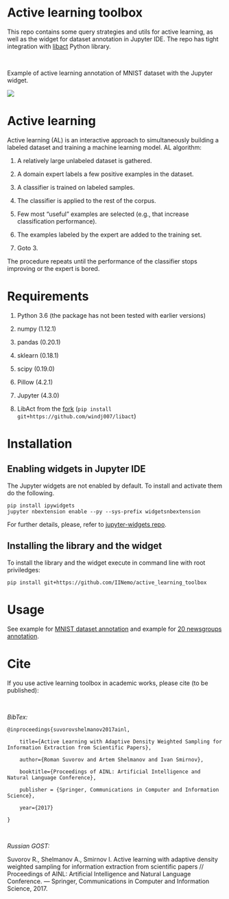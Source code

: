 Active learning toolbox
=======================

This repo contains some query strategies and utils for active learning, as well
as the widget for dataset annotation in Jupyter IDE. The repo has tight
integration with [libact](https://github.com/ntucllab/libact) Python library.

 

Example of active learning annotation of MNIST dataset with the Jupyter widget.

![](https://github.com/IINemo/jupyter_al_annotator/blob/master/docs/al.png?raw=true)

Active learning
===============

Active learning (AL) is an interactive approach to simultaneously building a
labeled dataset and training a machine learning model. AL algorithm:

1.  A relatively large unlabeled dataset is gathered.

2.  A domain expert labels a few positive examples in the dataset.

3.  A classifier is trained on labeled samples.

4.  The classifier is applied to the rest of the corpus.

5.  Few most “useful” examples are selected (e.g., that increase classification
    performance).

6.  The examples labeled by the expert are added to the training set.

7.  Goto 3.

The procedure repeats until the performance of the classifier stops improving or
the expert is bored.

Requirements
============

1.  Python 3.6 (the package has not been tested with earlier versions)

2.  numpy (1.12.1)

3.  pandas (0.20.1)

4.  sklearn (0.18.1)

5.  scipy (0.19.0)

6.  Pillow (4.2.1)

7.  Jupyter (4.3.0)

8.  LibAct from the [fork](https://github.com/windj007/libact) (`pip install
    git+https://github.com/windj007/libact`)

Installation
============

Enabling widgets in Jupyter IDE
-------------------------------

The Jupyter widgets are not enabled by default. To install and activate them do
the following.

~~~~~~~~~~~~~~~~~~~~~~~~~~~~~~~~~~~~~~~~~~~~~~~~~~~~~~~~~~~~~~~~~~~~~~~~~~~~~~~~
pip install ipywidgets
jupyter nbextension enable --py --sys-prefix widgetsnbextension
~~~~~~~~~~~~~~~~~~~~~~~~~~~~~~~~~~~~~~~~~~~~~~~~~~~~~~~~~~~~~~~~~~~~~~~~~~~~~~~~

For further details, please, refer to [jupyter-widgets
repo](https://github.com/jupyter-widgets/ipywidgets).

Installing the library and the widget
-------------------------------------

To install the library and the widget execute in command line with root
priviledges:

~~~~~~~~~~~~~~~~~~~~~~~~~~~~~~~~~~~~~~~~~~~~~~~~~~~~~~~~~~~~~~~~~~~~~~~~~~~~~~~~
pip install git+https://github.com/IINemo/active_learning_toolbox
~~~~~~~~~~~~~~~~~~~~~~~~~~~~~~~~~~~~~~~~~~~~~~~~~~~~~~~~~~~~~~~~~~~~~~~~~~~~~~~~

Usage
=====

See example for [MNIST dataset
annotation](https://github.com/IINemo/active_learning_toolbox/blob/master/examples/MNIST_annotation.ipynb)
and example for [20 newsgroups
annotation](https://github.com/IINemo/active_learning_toolbox/blob/master/examples/20newsgroups.ipynb).

Cite
====

If you use active learning toolbox in academic works, please cite (to be
published):

 

*BibTex:*

~~~~~~~~~~~~~~~~~~~~~~~~~~~~~~~~~~~~~~~~~~~~~~~~~~~~~~~~~~~~~~~~~~~~~~~~~~~~~~~~
@inproceedings{suvorovshelmanov2017ainl,
~~~~~~~~~~~~~~~~~~~~~~~~~~~~~~~~~~~~~~~~~~~~~~~~~~~~~~~~~~~~~~~~~~~~~~~~~~~~~~~~

~~~~~~~~~~~~~~~~~~~~~~~~~~~~~~~~~~~~~~~~~~~~~~~~~~~~~~~~~~~~~~~~~~~~~~~~~~~~~~~~
    title={Active Learning with Adaptive Density Weighted Sampling for Information Extraction from Scientific Papers},
~~~~~~~~~~~~~~~~~~~~~~~~~~~~~~~~~~~~~~~~~~~~~~~~~~~~~~~~~~~~~~~~~~~~~~~~~~~~~~~~

~~~~~~~~~~~~~~~~~~~~~~~~~~~~~~~~~~~~~~~~~~~~~~~~~~~~~~~~~~~~~~~~~~~~~~~~~~~~~~~~
    author={Roman Suvorov and Artem Shelmanov and Ivan Smirnov},
~~~~~~~~~~~~~~~~~~~~~~~~~~~~~~~~~~~~~~~~~~~~~~~~~~~~~~~~~~~~~~~~~~~~~~~~~~~~~~~~

~~~~~~~~~~~~~~~~~~~~~~~~~~~~~~~~~~~~~~~~~~~~~~~~~~~~~~~~~~~~~~~~~~~~~~~~~~~~~~~~
    booktitle={Proceedings of AINL: Artificial Intelligence and Natural Language Conference},
~~~~~~~~~~~~~~~~~~~~~~~~~~~~~~~~~~~~~~~~~~~~~~~~~~~~~~~~~~~~~~~~~~~~~~~~~~~~~~~~

~~~~~~~~~~~~~~~~~~~~~~~~~~~~~~~~~~~~~~~~~~~~~~~~~~~~~~~~~~~~~~~~~~~~~~~~~~~~~~~~
    publisher = {Springer, Communications in Computer and Information Science},
~~~~~~~~~~~~~~~~~~~~~~~~~~~~~~~~~~~~~~~~~~~~~~~~~~~~~~~~~~~~~~~~~~~~~~~~~~~~~~~~

~~~~~~~~~~~~~~~~~~~~~~~~~~~~~~~~~~~~~~~~~~~~~~~~~~~~~~~~~~~~~~~~~~~~~~~~~~~~~~~~
    year={2017}
~~~~~~~~~~~~~~~~~~~~~~~~~~~~~~~~~~~~~~~~~~~~~~~~~~~~~~~~~~~~~~~~~~~~~~~~~~~~~~~~

~~~~~~~~~~~~~~~~~~~~~~~~~~~~~~~~~~~~~~~~~~~~~~~~~~~~~~~~~~~~~~~~~~~~~~~~~~~~~~~~
}
~~~~~~~~~~~~~~~~~~~~~~~~~~~~~~~~~~~~~~~~~~~~~~~~~~~~~~~~~~~~~~~~~~~~~~~~~~~~~~~~

 

*Russian GOST:*

Suvorov R., Shelmanov A., Smirnov I. Active learning with adaptive density
weighted sampling for information extraction from scientific papers //
Proceedings of AINL: Artificial Intelligence and Natural Language Conference. —
Springer, Communications in Computer and Information Science, 2017.
